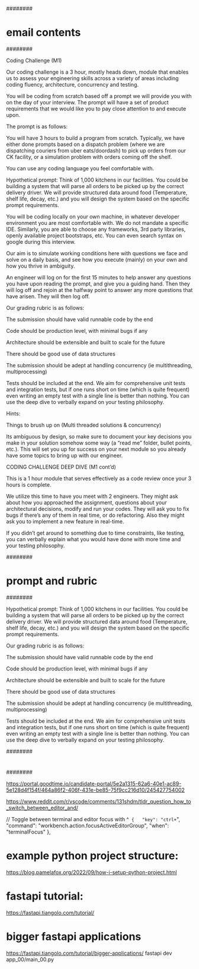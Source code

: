 ########
# email contents
########

Coding Challenge (M1)

Our coding challenge is a 3 hour, mostly heads down, module that enables us to  assess your engineering skills across a variety of areas including coding fluency, architecture, concurrency and testing.

You will be coding from scratch based off a prompt we will provide you with on the day of your interview. The prompt will have a set of product requirements that we would like you to pay close attention to and execute upon.

The prompt is as follows: 

You will have 3 hours to build a program from scratch.
Typically, we have either done prompts based on a dispatch problem (where we are dispatching couriers from uber eats/doordash) to pick up orders from our CK facility, or a simulation problem with orders coming off the shelf.

You can use any coding language you feel comfortable with.

Hypothetical prompt: Think of 1,000 kitchens in our facilities. You could be building a system that will parse all orders to be picked up by the correct delivery driver. We will provide structured data around food (Temperature, shelf life, decay, etc.) and you will design the system based on the specific prompt requirements. 

You will be coding locally on your own machine, in whatever developer environment you are most comfortable with. We do not mandate a specific IDE. Similarly, you are able to choose any frameworks, 3rd party libraries, openly available project bootstraps, etc. You can even search syntax on google during this interview. 

Our aim is to simulate working conditions here with questions we face and solve on a daily basis, and see how you execute (mainly) on your own and how you thrive in ambiguity. 

An engineer will log on for the first 15 minutes to help answer any questions you have upon reading the prompt, and give you a guiding hand. Then they will log off and rejoin at the halfway point to answer any more questions that have arisen. They will then log off.

Our grading rubric is as follows:

The submission should have valid runnable code by the end

Code should be production level, with minimal bugs if any

Architecture should be extensible and built to scale for the future

There should be good use of data structures

The submission should be adept at handling concurrency (ie multithreading, multiprocessing)

Tests should be included at the end. We aim for comprehensive unit tests and integration tests, but if one runs short on time (which is quite frequent) even writing an empty test with a single line is better than nothing. You can use the deep dive to verbally expand on your testing philosophy.

Hints:

Things to brush up on (Multi threaded solutions & concurrency) 

Its ambiguous by design, so make sure to document your key decisions you make in your solution somehow some way (a “read me” folder, bullet points, etc.). This will set you up for success on your next module so you already have some topics to bring up with our engineer.


CODING CHALLENGE DEEP DIVE (M1 cont’d)

This is a 1 hour module that serves effectively as a code review once your 3 hours is complete. 

We utilize this time to have you meet with 2 engineers. They might ask about how you approached the assignment, questions about your architectural decisions, modify and run your codes. They will ask you to fix bugs if there’s any of them in real time, or do refactoring. Also they might ask you to implement a new feature in real-time. 

If you didn’t get around to something due to time constraints, like testing, you can verbally explain what you would have done with more time and your testing philosophy.


########
# prompt and rubric
########

Hypothetical prompt: Think of 1,000 kitchens in our facilities. You could be building a system that will parse all orders to be picked up by the correct delivery driver. We will provide structured data around food (Temperature, shelf life, decay, etc.) and you will design the system based on the specific prompt requirements. 

Our grading rubric is as follows:

The submission should have valid runnable code by the end

Code should be production level, with minimal bugs if any

Architecture should be extensible and built to scale for the future

There should be good use of data structures

The submission should be adept at handling concurrency (ie multithreading, multiprocessing)

Tests should be included at the end. We aim for comprehensive unit tests and integration tests, but if one runs short on time (which is quite frequent) even writing an empty test with a single line is better than nothing. You can use the deep dive to verbally expand on your testing philosophy.

########
# 
########

https://portal.goodtime.io/candidate-portal/5e2a1315-62a6-40e1-ac89-5e128d4f154f/464a86f2-406f-431e-be85-75f9cc216d10/245427754002


https://www.reddit.com/r/vscode/comments/131shdm/tldr_question_how_to_switch_between_editor_and/

// Toggle between terminal and editor focus with ^`
{  
 "key": "ctrl+`",
 "command": "workbench.action.focusActiveEditorGroup",
 "when": "terminalFocus"
},

# example python project structure:
https://blog.pamelafox.org/2022/09/how-i-setup-python-project.html


# fastapi tutorial:
https://fastapi.tiangolo.com/tutorial/

# bigger fastapi applications
https://fastapi.tiangolo.com/tutorial/bigger-applications/
fastapi dev app_00/main_00.py